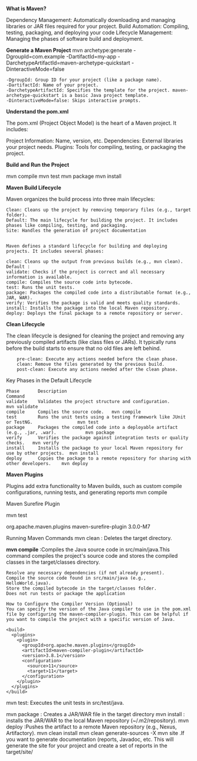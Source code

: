 **What is Maven?**

Dependency Management: Automatically downloading and managing libraries or JAR files required for your project.
Build Automation: Compiling, testing, packaging, and deploying your code
Lifecycle Management: Managing the phases of software build and deployment.

**Generate a Maven Project**
mvn archetype:generate -DgroupId=com.example -DartifactId=my-app -DarchetypeArtifactId=maven-archetype-quickstart -DinteractiveMode=false
    
    -DgroupId: Group ID for your project (like a package name).
    -DartifactId: Name of your project.
    -DarchetypeArtifactId: Specifies the template for the project. maven-archetype-quickstart is a basic Java project template.
    -DinteractiveMode=false: Skips interactive prompts.

**Understand the pom.xml**

The pom.xml (Project Object Model) is the heart of a Maven project. It includes:

Project Information: Name, version, etc.
Dependencies: External libraries your project needs.
Plugins: Tools for compiling, testing, or packaging the project.

**Build and Run the Project**

mvn compile
mvn test
mvn package
mvn install


**Maven Build Lifecycle**

Maven organizes the build process into three main lifecycles:

    Clean: Cleans up the project by removing temporary files (e.g., target folder).
    Default: The main lifecycle for building the project. It includes phases like compiling, testing, and packaging.
    Site: Handles the generation of project documentation


    Maven defines a standard lifecycle for building and deploying projects. It includes several phases:

    clean: Cleans up the output from previous builds (e.g., mvn clean).
    Default :
    validate: Checks if the project is correct and all necessary information is available.
    compile: Compiles the source code into bytecode.
    test: Runs the unit tests.
    package: Packages the compiled code into a distributable format (e.g., JAR, WAR).
    verify: Verifies the package is valid and meets quality standards.
    install: Installs the package into the local Maven repository.
    deploy: Deploys the final package to a remote repository or server.

**Clean Lifecycle**

The clean lifecycle is designed for cleaning the project and removing any previously compiled artifacts (like class files or JARs). It typically runs before the build starts to ensure that no old files are left behind.

        pre-clean: Execute any actions needed before the clean phase.
        clean: Remove the files generated by the previous build.
        post-clean: Execute any actions needed after the clean phase.


Key Phases in the Default Lifecycle

    Phase	    Description	                                                                    Command
    validate    Validates the project structure and configuration.	                                mvn validate
    compile	    Compiles the source code.	mvn compile
    test	    Runs the unit tests using a testing framework like JUnit or TestNG.	                mvn test
    package	    Packages the compiled code into a deployable artifact (e.g., .jar, .war).	        mvn package
    verify	    Verifies the package against integration tests or quality checks.	mvn verify
    install	    Installs the package to your local Maven repository for use by other projects.	mvn install
    deploy	    Copies the package to a remote repository for sharing with other developers.	mvn deploy

**Maven Plugins**

Plugins add extra functionality to Maven builds, such as custom compile configurations, running tests, and generating reports
mvn compile

Maven Surefire Plugin

mvn test

<plugin>
<groupId>org.apache.maven.plugins</groupId>
<artifactId>maven-surefire-plugin</artifactId>
<version>3.0.0-M7</version>
</plugin>

Running Maven Commands
mvn clean : Deletes the target directory.

**mvn compile** :Compiles the Java source code in src/main/java.This command compiles the project's source code and stores the compiled classes in the target/classes directory.
    
    Resolve any necessary dependencies (if not already present).
    Compile the source code found in src/main/java (e.g., HelloWorld.java).
    Store the compiled bytecode in the target/classes folder.
    Does not run tests or package the application
    
    How to Configure the Compiler Version (Optional)
    You can specify the version of the Java compiler to use in the pom.xml file by configuring the maven-compiler-plugin. This can be helpful if you want to compile the project with a specific version of Java.
    
    <build>
      <plugins>
        <plugin>
          <groupId>org.apache.maven.plugins</groupId>
          <artifactId>maven-compiler-plugin</artifactId>
          <version>3.8.1</version>
          <configuration>
            <source>11</source>
            <target>11</target>
          </configuration>
        </plugin>
      </plugins>
    </build>


mvn test: Executes the unit tests in src/test/java.

mvn package : Creates a JAR/WAR file in the target directory
mvn install : installs the JAR/WAR to the local Maven repository (~/.m2/repository).
mvn deploy :Pushes the artifact to a remote Maven repository (e.g., Nexus, Artifactory).
mvn clean install
mvn clean generate-sources -X
mvn site .If you want to generate documentation (reports, Javadoc, etc. This will generate the site for your project and create a set of reports in the target/site/





